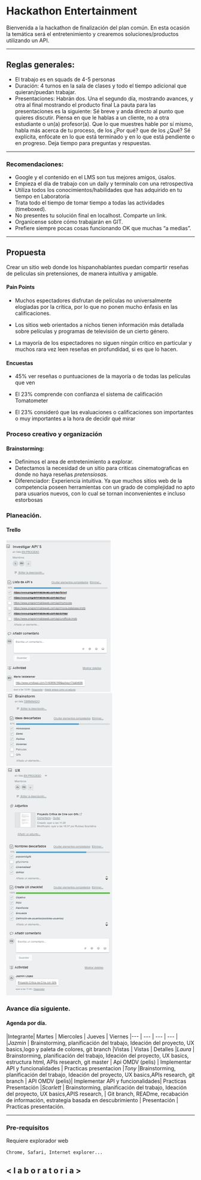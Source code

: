 # Hackathon Entertainment

Bienvenida a la hackathon de finalización del plan común. En esta ocasión la temática será el entretenimiento y crearemos soluciones/productos utilizando un API.

********************************************************************************

## Reglas generales:

* El trabajo es en squads de 4-5 personas
* Duración: 4 turnos en la sala de clases y todo el tiempo adicional que quieran/puedan trabajar.
* Presentaciones:
  Habrán dos. Una el segundo día, mostrando avances, y otra al final mostrando el producto final
  La pauta para las presentaciones es la siguiente:
  Sé breve y anda directo al punto que quieres discutir.
  Piensa en que le hablas a un cliente, no a otra estudiante o un(a) profesor(a).
  Que lo que muestres hable por sí mismo, habla más acerca de tu proceso, de los ¿Por qué? que de los ¿Qué?
  Sé explícita, enfócate en lo que está terminado y en lo que está pendiente o en progreso.
  Deja tiempo para preguntas y respuestas.

********************************************************************************

### Recomendaciones:
* Google y el contenido en el LMS son tus mejores amigos, úsalos.
* Empieza el día de trabajo con un daily y termínalo con una retrospectiva
* Utiliza todos los conocimientos/habilidades que has adquirido en tu tiempo en Laboratoria
* Trata todo el tiempo de tomar tiempo a todas las actividades (timeboxed).
* No presentes tu solución final en localhost. Comparte un link.
* Organícense sobre cómo trabajarán en GIT.
* Prefiere siempre pocas cosas funcionando OK que muchas “a medias”.

********************************************************************************
## Propuesta
Crear un sitio web donde los hispanohablantes puedan compartir reseñas de peliculas sin pretensiones, de manera intuitiva y amigable.

#### Pain Points

* Muchos espectadores disfrutan de películas no universalmente elogiadas por la crítica, por lo que no ponen mucho énfasis en las calificaciones.

* Los sitios web orientados a nichos tienen información más detallada sobre películas y programas de televisión de un cierto género.


* La mayoría de los espectadores no siguen ningún crítico en particular y muchos rara vez leen reseñas en profundidad, si es que lo hacen.


#### Encuestas

* 45% ver reseñas o puntuaciones de la mayoría o de todas las películas que ven

* El 23% comprende con confianza el sistema de calificación Tomatometer

* El 23% consideró que las evaluaciones o calificaciones son importantes o muy importantes a la hora de decidir qué mirar


### Proceso creativo y organización

#### Brainstorming:
* Definimos el area de entretenimiento a explorar.
* Detectamos la necesidad de un sitio para criticas cinematograficas en donde no haya reseñas _pretensiosas_.  
* Diferenciador: Experiencia intuitiva. Ya que muchos sitios web de la competencia poseen herramientas con un grado de complejidad no apto para usuarios nuevos, con lo cual se tornan inconvenientes e incluso estorbosas


### Planeación.

#### Trello
![Navegacion Git](./assets/images/imagesreadme/apis.png)
![Navegacion Git](./assets/images/imagesreadme/brainstorm.png)
![Navegacion Git](./assets/images/imagesreadme/ux.png)

### Avance día siguiente.


#### Agenda por día.
|Integrante| Martes | Miercoles | Jueves | Viernes
|--- | --- | --- | --- |
|*Jazmin* | Brainstorming, planificación del trabajo, Ideación del proyecto, UX basics,logo y paleta de colores, git branch  |Vistas | Vistas | Detalles
|*Laura* | Brainstorming, planificación del trabajo, Ideación del proyecto, UX basics, estructura html, APIs research, git master  | Api OMDV (pelis) | Implementar API y funcionalidades | Practicas presentacion
|*Tony* |Brainstorming, planificación del trabajo, Ideación del proyecto, UX basics,APIs research, git branch  | API OMDV (pelis)| Implementar API y funcionalidades| Practicas Presentación
|*Scarlett* | Brainstorming, planificación del trabajo, Ideación del proyecto, UX basics,APIS research, | Git branch, READme, recabación de información, estrategia basada en descubrimiento | Presentación | Practicas presentación.


********************************************************************************

### Pre-requisitos

Requiere explorador web
```
Chrome, Safari, Internet explorer...
```

## < l a b o r a t o r i a >
